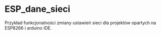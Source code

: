 # ESP_dane_sieci
Przykład funkcjonalności zmiany ustawień sieci dla projektów opartych na ESP8266 i arduino IDE.
